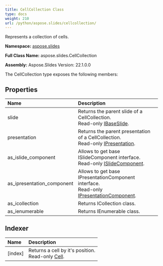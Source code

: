 ```yaml
---
title: CellCollection Class
type: docs
weight: 210
url: /python/aspose.slides/cellcollection/
---
```


Represents a collection of cells.

**Namespace:** [aspose.slides](/python/aspose.slides/)

**Full Class Name:** aspose.slides.CellCollection

**Assembly:**  Aspose.Slides Version: 22.1.0.0

The CellCollection type exposes the following members:
## **Properties**
|**Name**|**Description**|
| :- | :- |
|slide|Returns the parent slide of a CellCollection.<br/>            Read-only [IBaseSlide](/python/aspose.slides/ibaseslide/).|
|presentation|Returns the parent presentation of a CellCollection.<br/>            Read-only [IPresentation](/python/aspose.slides/ipresentation/).|
|as_islide_component|Allows to get base ISlideComponent interface.<br/>            Read-only [ISlideComponent](/python/aspose.slides/islidecomponent/).|
|as_ipresentation_component|Allows to get base IPresentationComponent interface.<br/>            Read-only [IPresentationComponent](/python/aspose.slides/ipresentationcomponent/).|
|as_icollection|Returns ICollection class.|
|as_ienumerable|Returns IEnumerable class.|
## **Indexer**
|**Name**|**Description**|
| :- | :- |
|[index]|Returns a cell by it's position.<br/>            Read-only [Cell](/python/aspose.slides/cell/).|
